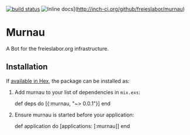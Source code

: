 [![build status](https://gitlab.com/freieslabor/murnau/badges/master/build.svg)](https://gitlab.com/freieslabor/murnau/commits/master)
![Inline docs](http://inch-ci.org/github/freieslabor/murnau.svg)](http://inch-ci.org/github/freieslabor/murnau)

# Murnau

A Bot for the freieslabor.org infrastructure.

## Installation

If [available in Hex](https://hex.pm/docs/publish), the package can be installed as:

  1. Add murnau to your list of dependencies in `mix.exs`:

        def deps do
          [{:murnau, "~> 0.0.1"}]
        end

  2. Ensure murnau is started before your application:

        def application do
          [applications: [:murnau]]
        end

